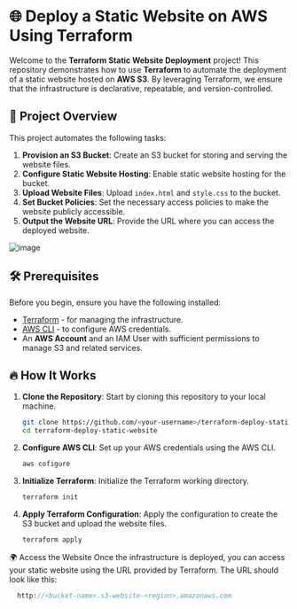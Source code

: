 # 🌐 Deploy a Static Website on AWS Using Terraform

Welcome to the **Terraform Static Website Deployment** project! This repository demonstrates how to use **Terraform** to automate the deployment of a static website hosted on **AWS S3**. By leveraging Terraform, we ensure that the infrastructure is declarative, repeatable, and version-controlled.

## 🚀 Project Overview

This project automates the following tasks:

1. **Provision an S3 Bucket**: Create an S3 bucket for storing and serving the website files.
2. **Configure Static Website Hosting**: Enable static website hosting for the bucket.
3. **Upload Website Files**: Upload `index.html` and `style.css` to the bucket.
4. **Set Bucket Policies**: Set the necessary access policies to make the website publicly accessible.
5. **Output the Website URL**: Provide the URL where you can access the deployed website.

![image](https://github.com/user-attachments/assets/1bc37178-b539-4a7b-bdda-6c3dc3c3eebe)

## 🛠️ Prerequisites

Before you begin, ensure you have the following installed:

- [Terraform](https://www.terraform.io/downloads.html) - for managing the infrastructure.
- [AWS CLI](https://aws.amazon.com/cli/) - to configure AWS credentials.
- An **AWS Account** and an IAM User with sufficient permissions to manage S3 and related services.

## 🔥 How It Works

1. **Clone the Repository**: Start by cloning this repository to your local machine.
   
   ```bash
   git clone https://github.com/<your-username>/terraform-deploy-static-website.git
   cd terraform-deploy-static-website

2. **Configure AWS CLI**: Set up your AWS credentials using the AWS CLI.
   
   ```bash
   aws cofigure

3. **Initialize Terraform**: Initialize the Terraform working directory.
   
   ```bash
   terraform init
   
4. **Apply Terraform Configuration**: Apply the configuration to create the S3 bucket and upload the website files.

    ```bash
    terraform apply

🌍 Access the Website
  Once the infrastructure is deployed, you can access your static website using the URL provided by Terraform. The URL should look like this:

  ```php
    http://<bucket-name>.s3-website-<region>.amazonaws.com


